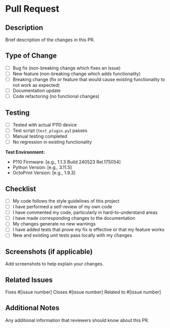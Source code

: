 # Pull Request

## Description
Brief description of the changes in this PR.

## Type of Change
- [ ] Bug fix (non-breaking change which fixes an issue)
- [ ] New feature (non-breaking change which adds functionality)
- [ ] Breaking change (fix or feature that would cause existing functionality to not work as expected)
- [ ] Documentation update
- [ ] Code refactoring (no functional changes)

## Testing
- [ ] Tested with actual P110 device
- [ ] Test script (`test_plugin.py`) passes
- [ ] Manual testing completed
- [ ] No regression in existing functionality

**Test Environment:**
- P110 Firmware: [e.g., 1.1.3 Build 240523 Rel.175054]
- Python Version: [e.g., 3.11.5]
- OctoPrint Version: [e.g., 1.9.3]

## Checklist
- [ ] My code follows the style guidelines of this project
- [ ] I have performed a self-review of my own code
- [ ] I have commented my code, particularly in hard-to-understand areas
- [ ] I have made corresponding changes to the documentation
- [ ] My changes generate no new warnings
- [ ] I have added tests that prove my fix is effective or that my feature works
- [ ] New and existing unit tests pass locally with my changes

## Screenshots (if applicable)
Add screenshots to help explain your changes.

## Related Issues
Fixes #[issue number]
Closes #[issue number]
Related to #[issue number]

## Additional Notes
Any additional information that reviewers should know about this PR.
